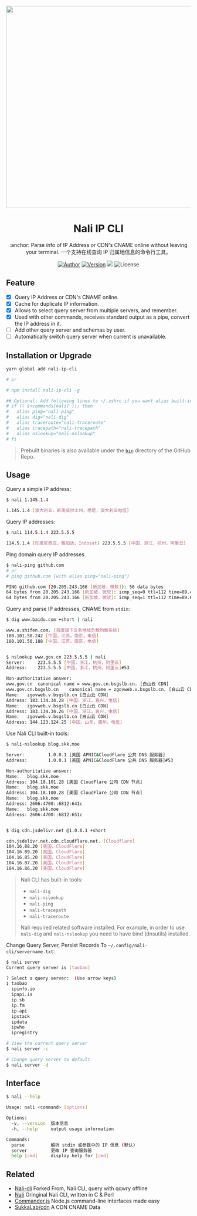 <p align="center">
  <img width="550" src="nali-cli.svg">
</p>

<h1 align="center">Nali IP CLI</h1>

<p align="center">:anchor: Parse info of IP Address or CDN's CNAME online without leaving your terminal. 一个支持在线查询 IP 归属地信息的命令行工具。</p>

<p align="center">
<a href="https://github.com/fantasyroot"><img alt="Author" src="https://img.shields.io/badge/Author-Anto17-blue.svg?style=flat-square"/></a>
<a href="https://www.npmjs.com/package/nali-ip-cli"><img alt="Version" src="https://img.shields.io/npm/v/nali-ip-cli.svg?style=flat-square"/></a>
<img slt="Download times" src="https://img.shields.io/npm/dt/nali-ip-cli?style=flat-square"/>
<img alt="License" src="https://img.shields.io/npm/l/nali-ip-cli.svg?style=flat-square"/>
</p>

## Feature
- [x] Query IP Address or CDN's CNAME online.
- [x] Cache for duplicate IP information.
- [x] Allows to select query server from multiple servers, and remember.
- [x] Used with other commands, receives standard output as a pipe, convert the IP address in it.
- [ ] Add other query server and schemas by user.
- [ ] Automatically switch query server when current is unavailable.

## Installation or Upgrade

```bash
yarn global add nali-ip-cli

# or

# npm install nali-ip-cli -g

## Optional: Add following lines to ~/.zshrc if you want alias built-in commands. Use raw ping by this way: \ping 223.5.5.5
# if (( $+commands[nali] )); then
#   alias ping="nali-ping"
#   alias dig="nali-dig"
#   alias traceroute="nali-traceroute"
#   alias tracepath="nali-tracepath"
#   alias nslookup="nali-nslookup"
# fi
```

> Prebuilt binaries is also available under the [`bin`](https://github.com/fantasyroot/nali-ip-cli/tree/master/bin) directory of the GitHub Repo.

## Usage

Query a simple IP address:

```bash
$ nali 1.145.1.4

1.145.1.4 [澳大利亚，新南威尔士州，悉尼，澳大利亚电信]
```

Query IP addresses:

```bash
$ nali 114.5.1.4 223.5.5.5

114.5.1.4 [印度尼西亚，雅加达，Indosat] 223.5.5.5 [中国，浙江，杭州，阿里云]
```

Ping domain query IP addresses

```bash
$ nali-ping github.com
# or
# ping github.com (with alias ping="nali-ping")

PING github.com (20.205.243.166 [新加坡，微软]): 56 data bytes
64 bytes from 20.205.243.166 [新加坡，微软]: icmp_seq=0 ttl=112 time=89.489 ms
64 bytes from 20.205.243.166 [新加坡，微软]: icmp_seq=1 ttl=112 time=89.627 ms
```

Query and parse IP addresses, CNAME from `stdin`:

```bash
$ dig www.baidu.com +short | nali

www.a.shifen.com. [百度旗下业务地域负载均衡系统]
180.101.50.242 [中国，江苏，南京，电信]
180.101.50.188 [中国，江苏，南京，电信]


$ nslookup www.gov.cn 223.5.5.5 | nali
Server:		223.5.5.5 [中国，浙江，杭州，阿里云]
Address:	223.5.5.5 [中国，浙江，杭州，阿里云]#53

Non-authoritative answer:
www.gov.cn	canonical name = www.gov.cn.bsgslb.cn. [白山云 CDN]
www.gov.cn.bsgslb.cn	canonical name = zgovweb.v.bsgslb.cn. [白山云 CDN]
Name:	zgovweb.v.bsgslb.cn [白山云 CDN]
Address: 183.134.34.28 [中国，浙江，嘉兴，电信]
Name:	zgovweb.v.bsgslb.cn [白山云 CDN]
Address: 183.134.34.26 [中国，浙江，嘉兴，电信]
Name:	zgovweb.v.bsgslb.cn [白山云 CDN]
Address: 144.123.124.25 [中国，山东，德州，电信]
```

Use Nali CLI built-in tools:

```bash
$ nali-nslookup blog.skk.moe

Server:         1.0.0.1 [美国 APNIC&CloudFlare 公共 DNS 服务器]
Address:        1.0.0.1 [美国 APNIC&CloudFlare 公共 DNS 服务器]#53

Non-authoritative answer:
Name:   blog.skk.moe
Address: 104.18.101.28 [美国 CloudFlare 公司 CDN 节点]
Name:   blog.skk.moe
Address: 104.18.100.28 [美国 CloudFlare 公司 CDN 节点]
Name:   blog.skk.moe
Address: 2606:4700::6812:641c
Name:   blog.skk.moe
Address: 2606:4700::6812:651c


$ dig cdn.jsdelivr.net @1.0.0.1 +short

cdn.jsdelivr.net.cdn.cloudflare.net. [Cloudflare]
104.16.88.20 [美国，CloudFlare]
104.16.89.20 [美国，CloudFlare]
104.16.85.20 [美国，CloudFlare]
104.16.87.20 [美国，CloudFlare]
104.16.86.20 [美国，CloudFlare]
```

> Nali CLI has built-in tools:
>
> - `nali-dig`
> - `nali-nslookup`
> - `nali-ping`
> - `nali-tracepath`
> - `nali-traceroute`
>
> Nali required related software installed. For example, in order to use `nali-dig` and `nali-nslookup` you need to have bind (dnsutils) installed.

Change Query Server, Persist Records To `~/.config/nali-cli/servername.txt`:

```bash
$ nali server
Current query server is [taobao]

? Select a query server:  (Use arrow keys)
❯ taobao
  ipinfo.io
  ipapi.is
  ip.sb
  ip.fm
  ip-api
  ipstack
  ipdata
  ipwho
  ipregistry

# View the current query server
$ nali server -c

# Change query server to default
$ nali server -d
```

## Interface

```bash
$ nali --help

Usage: nali <command> [options]

Options:
  -v, --version  版本信息
  -h, --help     output usage information

Commands:
  parse          解析 stdin 或参数中的 IP 信息 (默认)
  server         更改 IP 查询服务器
  help [cmd]     display help for [cmd]
```

## Related
- [Nali-cli](https://github.com/SukkaW/nali-cli) Forked From, Nali CLI, query with qqwry offline
- [Nali](https://github.com/SukkaW/Nali) Oringinal Nali CLI, written in C & Perl
- [Commander.js](https://github.com/tj/commander.js) Node.js command-line interfaces made easy
- [SukkaLab/cdn](https://lab.skk.moe/cdn) A CDN CNAME Data
